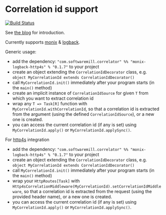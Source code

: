 # Correlation id support

[![Build Status](https://travis-ci.org/softwaremill/correlator.svg?branch=master)](https://travis-ci.org/softwaremill/correlator)

See [the blog](https://blog.softwaremill.com/correlation-ids-in-scala-using-monix-3aa11783db81) for introduction.

Currently supports [monix](https://monix.io) & [logback](https://logback.qos.ch).

Generic usage:

* add the dependency: `"com.softwaremill.correlator" %% "monix-logback-http4s" % "0.1.7"` to your project
* create an object extending the `CorrelationIdDecorator` class, e.g. `object MyCorrelationId extends CorrelationIdDecorator()`
* call `MyCorrelationId.init()` immediately after your program starts (in the `main()` method)
* create an implicit instance of `CorrelationIdSource` for given `T` from which you want to extract correlation id
* wrap any `T => Task[R]` function with `MyCorrelationId.withCorrelationId`, so that a correlation id is
extracted from the argument (using the defined `CorrelationIdSource`), or a new one is created.
* you can access the current correlation id (if any is set) using `MyCorrelationId.apply()` or `MyCorrelationId.applySync()`. 


For [http4s](https://http4s.org) integration
* add the dependency: `"com.softwaremill.correlator" %% "monix-logback-http4s" % "0.1.7"` to your project
* create an object extending the `CorrelationIdDecorator` class, e.g. `object MyCorrelationId extends CorrelationIdDecorator()`
* call `MyCorrelationId.init()` immediately after your program starts (in the `main()` method)
* wrap your `HttpRoutes[Task]` with `Http4sCorrelationMiddleware(MyCorrelationId).setCorrelationIdMiddleware`, so that a correlation id is
extracted from the request (using the provided header name), or a new one is created.
* you can access the current correlation id (if any is set) using `MyCorrelationId.apply()` or `MyCorrelationId.applySync()`.
